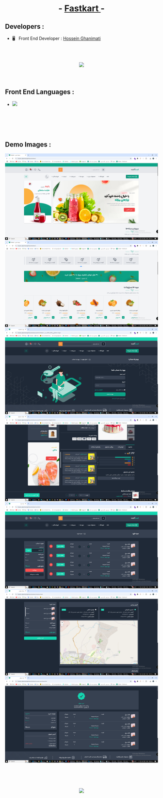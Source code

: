 <h1 align="center">- <a href="https://hossein-ghanimati.github.io/fastkart/"> Fastkart </a> -</h1>


<h2>Developers : </h2>
<ul>
  <li>🖥 &nbsp; Front End Developer : <a href="github.com/hossein-ghanimati">Hossein Ghanimati</a></li>
</ul>

<br/>

<h2 align="center">
  <a href="https://hossein-ghanimati.github.io/divar/"><img src="https://img.shields.io/badge/See%20Demo-8A2BE2" /></a>
</h2>

<br/>

<h2>Front End Languages : </h2>
<ul>
  <li>
  <img src="https://skillicons.dev/icons?i=js,html,tailwind" data-canonical-src="https://skillicons.dev/icons?i=js,html,tailwind" style="max-width: 100%;">
  </li>
</ul>

<br/>
<br/>

<br/>
<br/>

<h2>Demo Images :</h2>

<p>
  <img src="https://raw.githubusercontent.com/hossein-ghanimati/fastkart/refs/heads/main/demo/1.png" />
  <br>
  <img src="https://raw.githubusercontent.com/hossein-ghanimati/fastkart/refs/heads/main/demo/3.png" />
  <br>
  <img src="https://raw.githubusercontent.com/hossein-ghanimati/fastkart/refs/heads/main/demo/9.png" />
  <br>
  <img src="https://raw.githubusercontent.com/hossein-ghanimati/fastkart/refs/heads/main/demo/13.png" />
  <br>
  <img src="https://raw.githubusercontent.com/hossein-ghanimati/fastkart/refs/heads/main/demo/14.png" />
  <br>
  <img src="https://raw.githubusercontent.com/hossein-ghanimati/fastkart/refs/heads/main/demo/15.png" />
  <br>
  <img src="https://raw.githubusercontent.com/hossein-ghanimati/fastkart/refs/heads/main/demo/17.png" />
</p>


<br/>
<br/>


<h2 align="center">
  <a href="https://hossein-ghanimati.github.io/fastkart/"><img src="https://img.shields.io/badge/See%20Demo-8A2BE2" /></a>
</h2>
